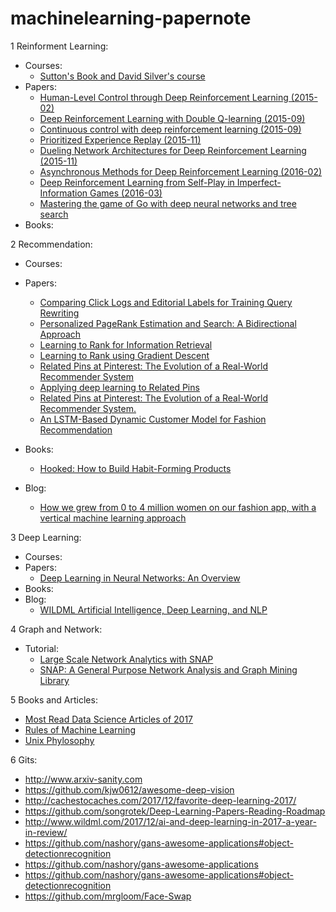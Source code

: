 # machinelearning-papernote
1 Reinforment Learning:
  - Courses:
    - [Sutton's Book and David Silver's course](https://github.com/dennybritz/reinforcement-learning)
  - Papers:
    - [Human-Level Control through Deep Reinforcement Learning (2015-02)](http://www.readcube.com/articles/10.1038/nature14236)
    - [Deep Reinforcement Learning with Double Q-learning (2015-09)](http://arxiv.org/abs/1509.06461)
    - [Continuous control with deep reinforcement learning (2015-09)](https://arxiv.org/abs/1509.02971)
    - [Prioritized Experience Replay (2015-11)](http://arxiv.org/abs/1511.05952)
    - [Dueling Network Architectures for Deep Reinforcement Learning (2015-11)](http://arxiv.org/abs/1511.06581)
    - [Asynchronous Methods for Deep Reinforcement Learning (2016-02)](http://arxiv.org/abs/1602.01783)
    - [Deep Reinforcement Learning from Self-Play in Imperfect-Information Games (2016-03)](http://arxiv.org/abs/1603.01121)
    - [Mastering the game of Go with deep neural networks and tree search](https://gogameguru.com/i/2016/03/deepmind-mastering-go.pdf)
  - Books:
  
2 Recommendation:
  - Courses:
  
  - Papers:
    - [Comparing Click Logs and Editorial Labels for Training
Query Rewriting](http://www.ramb.ethz.ch/CDstore/www2007/www2007.org/workshops/paper_63.pdf)
    - [Personalized PageRank Estimation and Search: A
Bidirectional Approach](https://arxiv.org/pdf/1507.05999.pdf)
    - [Learning to Rank for Information Retrieval](http://didawiki.cli.di.unipi.it/lib/exe/fetch.php/magistraleinformatica/ir/ir13/1_-_learning_to_rank.pdf)
    - [Learning to Rank using Gradient Descent](https://icml.cc/2015/wp-content/uploads/2015/06/icml_ranking.pdf)
    - [Related Pins at Pinterest:
The Evolution of a Real-World Recommender System](https://labs.pinterest.com/user/themes/pinlabs/assets/paper/p2p-www17.pdf)
    - [Applying deep learning to Related Pins](https://medium.com/the-graph/applying-deep-learning-to-related-pins-a6fee3c92f5e)
    - [Related Pins at Pinterest: The Evolution of a Real-World Recommender System.](https://labs.pinterest.com/user/themes/pinlabs/assets/paper/p2p-www17.pdf)
    - [An LSTM-Based Dynamic Customer Model for Fashion Recommendation](https://arxiv.org/abs/1708.07347)
  - Books:
    - [Hooked: How to Build Habit-Forming Products](https://www.amazon.com/Hooked-How-Build-Habit-Forming-Products/dp/1591847788/?tag=thekerne-20)
    
  - Blog:
    - [How we grew from 0 to 4 million women on our fashion app, with a vertical machine learning approach](https://medium.com/@aldamiz/how-we-grew-from-0-to-4-million-women-on-our-fashion-app-with-a-vertical-machine-learning-approach-f8b7fc0a89d7)
    
3 Deep Learning:
  - Courses:
  - Papers:
    - [Deep Learning in Neural Networks: An Overview](https://arxiv.org/pdf/1404.7828.pdf)
  - Books:
  - Blog: 
    - [WILDML Artificial Intelligence, Deep Learning, and NLP](http://www.wildml.com)
    
4 Graph and Network:
  - Tutorial:
    - [Large Scale Network Analytics with SNAP](http://snap.stanford.edu/proj/snap-www/)
    - [SNAP: A General Purpose Network Analysis and Graph Mining Library](https://www.ncbi.nlm.nih.gov/pmc/articles/PMC5361061/)
    
5 Books and Articles:
  - [Most Read Data Science Articles of 2017](https://www.datascienceweekly.org/articles/most-popular-data-science-articles-of-2017)
  - [Rules of Machine Learning](http://martin.zinkevich.org/rules_of_ml/rules_of_ml.pdf)
  - [Unix Phylosophy](http://read.pudn.com/downloads63/ebook/222048/Linux%20and%20the%20Unix%20Philosophy.pdf)

6 Gits:
  - http://www.arxiv-sanity.com
  - https://github.com/kjw0612/awesome-deep-vision
  - http://cachestocaches.com/2017/12/favorite-deep-learning-2017/
  - https://github.com/songrotek/Deep-Learning-Papers-Reading-Roadmap
  - http://www.wildml.com/2017/12/ai-and-deep-learning-in-2017-a-year-in-review/
  - https://github.com/nashory/gans-awesome-applications#object-detectionrecognition
  - https://github.com/nashory/gans-awesome-applications
  - https://github.com/nashory/gans-awesome-applications#object-detectionrecognition
  - https://github.com/mrgloom/Face-Swap
  
